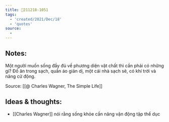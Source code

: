 ```yaml
---
title: 💬211218-1051
tags:
  - 'created/2021/Dec/18'
  - 'quotes'
source:
  - 
---
```


## Notes:
Một người muốn sống đầy đủ về phương diện vật chất thì cần phải có những gì? Đồ ăn trong sạch, quần áo giản dị, một cái nhà sạch sẽ, có khí trời và năng cử động.

Source: [[@ Charles Wagner, The Simple Life]]

## Ideas & thoughts:
- [[Charles Wagner]] nói rằng sống khỏe cần năng vận động tập thể dục